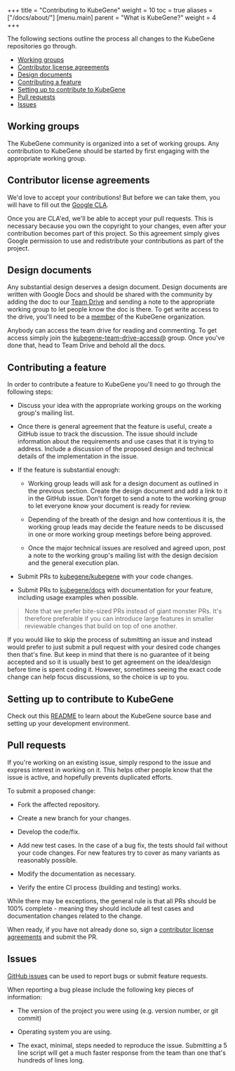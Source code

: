 +++
title = "Contributing to KubeGene"
weight = 10
toc = true
aliases = ["/docs/about/"]
[menu.main]
  parent = "What is KubeGene?"
  weight = 4
+++

The following sections outline the process all changes to the KubeGene
repositories go through.

- [Working groups](#working-groups)
- [Contributor license agreements](#contributor-license-agreements)
- [Design documents](#design-documents)
- [Contributing a feature](#contributing-a-feature)
- [Setting up to contribute to KubeGene](#setting-up-to-contribute-to-kubegene)
- [Pull requests](#pull-requests)
- [Issues](#issues)

## Working groups

The KubeGene community is organized into a set of working groups.
Any contribution to KubeGene should be started by first engaging with the appropriate working group.

## Contributor license agreements

We'd love to accept your contributions! But before we can take them, you will have
to fill out the [Google CLA](https://cla.developers.google.com).

Once you are CLA'ed, we'll be able to accept your pull requests. This is
necessary because you own the copyright to your changes, even after your
contribution becomes part of this project. So this agreement simply gives Google
permission to use and redistribute your contributions as part of the project.

## Design documents

Any substantial design deserves a design document. Design documents are written with Google Docs and
should be shared with the community by adding the doc to our [Team Drive](TBD)
and sending a note to the appropriate working group to let people know the doc is there. To get write access
to the drive, you'll need to be a [member](ROLES.md#member) of the KubeGene organization.

Anybody can access the team drive for reading and commenting. To get access simply join the
[kubegene-team-drive-access@](TBD) group.
Once you've done that, head to Team Drive and
behold all the docs.

## Contributing a feature

In order to contribute a feature to KubeGene you'll need to go through the following steps:

- Discuss your idea with the appropriate working groups on the working
group's mailing list.

- Once there is general agreement that the feature is useful, create a GitHub issue to track the discussion. The issue should include information
about the requirements and use cases that it is trying to address. Include a discussion of the proposed design and technical details of the
implementation in the issue.

- If the feature is substantial enough:

  - Working group leads will ask for a design document as outlined in the previous section.
  Create the design document and add a link to it in the GitHub issue. Don't forget to send a note to the
  working group to let everyone know your document is ready for review.

  - Depending of the breath of the design and how contentious it is, the working group leads may decide
  the feature needs to be discussed in one or more working group meetings before being approved.

  - Once the major technical issues are resolved and agreed upon, post a note to the working group's mailing
  list with the design decision and the general execution plan.

- Submit PRs to [kubegene/kubegene](https://github.com/kubegene/kubegene) with your code changes.

- Submit PRs to [kubegene/docs](https://github.com/kubegene/docs) with
documentation for your feature, including usage examples when possible.

> Note that we prefer bite-sized PRs instead of giant monster PRs. It's therefore preferable if you
can introduce large features in smaller reviewable changes that build on top of one another.

If you would like to skip the process of submitting an issue and
instead would prefer to just submit a pull request with your desired
code changes then that's fine. But keep in mind that there is no guarantee
of it being accepted and so it is usually best to get agreement on the
idea/design before time is spent coding it. However, sometimes seeing the
exact code change can help focus discussions, so the choice is up to you.

## Setting up to contribute to KubeGene

Check out this [README](https://github.com/kubegene/kubegene/blob/master/README.md) to learn about
the KubeGene source base and setting up your development environment.

## Pull requests

If you're working on an existing issue, simply respond to the issue and express
interest in working on it. This helps other people know that the issue is
active, and hopefully prevents duplicated efforts.

To submit a proposed change:

- Fork the affected repository.

- Create a new branch for your changes.

- Develop the code/fix.

- Add new test cases. In the case of a bug fix, the tests should fail
  without your code changes. For new features try to cover as many
  variants as reasonably possible.

- Modify the documentation as necessary.

- Verify the entire CI process (building and testing) works.

While there may be exceptions, the general rule is that all PRs should
be 100% complete - meaning they should include all test cases and documentation
changes related to the change.

When ready, if you have not already done so, sign a
[contributor license agreements](#contributor-license-agreements) and submit
the PR.


## Issues

[GitHub issues](https://github.com/kubegene/kubegene/issues) can be used to report bugs or submit feature requests.

When reporting a bug please include the following key pieces of information:

- The version of the project you were using (e.g. version number,
  or git commit)

- Operating system you are using.

- The exact, minimal, steps needed to reproduce the issue.
  Submitting a 5 line script will get a much faster response from the team
  than one that's hundreds of lines long.
